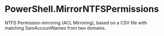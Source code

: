 # PowerShell.MirrorNTFSPermissions
NTFS Permission mirroring (ACL Mirroring), based on a CSV file with matching SamAccountNames from two domains.
